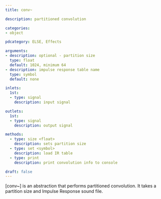 ```yaml
---
title: conv~

description: partitioned convolution

categories:
- object

pdcategory: ELSE, Effects

arguments:
- description: optional - partition size
  type: float
  default: 1024, minimum 64
- description: impulse response table name 
  type: symbol
  default: none

inlets:
  1st:
  - type: signal
    description: input signal

outlets:
  1st:
  - type: signal
    description: output signal

methods:
  - type: size <float>
    description: sets partition size
  - type: set <symbol>
    description: load IR table
  - type: print
    description: print convolution info to console

draft: false
---
```


[conv~] is an abstraction that performs partitioned convolution. It takes a partition size and Impulse Response sound file.
